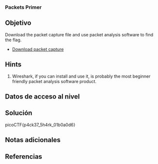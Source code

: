 ### Packets Primer
## Objetivo
Download the packet capture file and use packet analysis software to find the flag.

- [Download packet capture](https://artifacts.picoctf.net/c/196/network-dump.flag.pcap)
## Hints
1. Wireshark, if you can install and use it, is probably the most beginner friendly packet analysis software product.
## Datos de acceso al nivel
## Solución
picoCTF{p4ck37_5h4rk_01b0a0d6}
## Notas adicionales
## Referencias